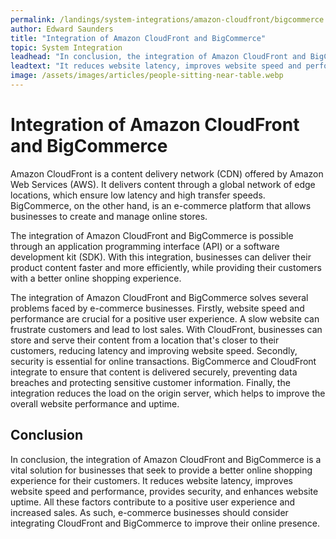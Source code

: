 ```yaml
---
permalink: /landings/system-integrations/amazon-cloudfront/bigcommerce
author: Edward Saunders
title: "Integration of Amazon CloudFront and BigCommerce"
topic: System Integration
leadhead: "In conclusion, the integration of Amazon CloudFront and BigCommerce is a vital solution for businesses that seek to provide a better online shopping experience for their customers"
leadtext: "It reduces website latency, improves website speed and performance, provides security, and enhances website uptime. All these factors contribute to a positive user experience and increased sales. As such, e-commerce businesses should consider integrating CloudFront and BigCommerce to improve their online presence."
image: /assets/images/articles/people-sitting-near-table.webp
---
```

<div class="arttext">
<h1>Integration of Amazon CloudFront and BigCommerce</h1>

<p>Amazon CloudFront is a content delivery network (CDN) offered by Amazon Web Services (AWS). It delivers content through a global network of edge locations, which ensure low latency and high transfer speeds. BigCommerce, on the other hand, is an e-commerce platform that allows businesses to create and manage online stores.</p>

<p>The integration of Amazon CloudFront and BigCommerce is possible through an application programming interface (API) or a software development kit (SDK). With this integration, businesses can deliver their product content faster and more efficiently, while providing their customers with a better online shopping experience. </p>

<p>The integration of Amazon CloudFront and BigCommerce solves several problems faced by e-commerce businesses. Firstly, website speed and performance are crucial for a positive user experience. A slow website can frustrate customers and lead to lost sales. With CloudFront, businesses can store and serve their content from a location that's closer to their customers, reducing latency and improving website speed. Secondly, security is essential for online transactions. BigCommerce and CloudFront integrate to ensure that content is delivered securely, preventing data breaches and protecting sensitive customer information. Finally, the integration reduces the load on the origin server, which helps to improve the overall website performance and uptime.</p>

<h2>Conclusion</h2>

<p>In conclusion, the integration of Amazon CloudFront and BigCommerce is a vital solution for businesses that seek to provide a better online shopping experience for their customers. It reduces website latency, improves website speed and performance, provides security, and enhances website uptime. All these factors contribute to a positive user experience and increased sales. As such, e-commerce businesses should consider integrating CloudFront and BigCommerce to improve their online presence. </p>

</div>